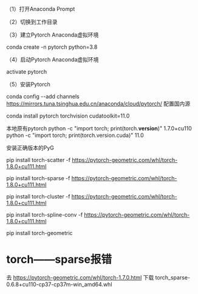 （1）打开Anaconda Prompt



（2）切换到工作目录


（3）建立Pytorch Anaconda虚拟环境

conda create -n pytorch python=3.8 

（4）启动Pytorch Anaconda虚拟环境

activate pytorch

（5）安装Pytorch

conda config --add channels https://mirrors.tuna.tsinghua.edu.cn/anaconda/cloud/pytorch/
配置国内源

conda install pytorch torchvision  cudatoolkit=11.0


本地原有pytorch
python -c "import torch; print(torch.__version__)"
1.7.0+cu110
python -c "import torch; print(torch.version.cuda)"
11.0


安装正确版本的PyG

pip install torch-scatter -f https://pytorch-geometric.com/whl/torch-1.8.0+cu111.html

pip install torch-sparse -f https://pytorch-geometric.com/whl/torch-1.8.0+cu111.html

pip install torch-cluster -f https://pytorch-geometric.com/whl/torch-1.8.0+cu111.html

pip install torch-spline-conv -f https://pytorch-geometric.com/whl/torch-1.8.0+cu111.html

pip install torch-geometric

# torch——sparse报错
去
https://pytorch-geometric.com/whl/torch-1.7.0.html
下载 torch_sparse-0.6.8+cu110-cp37-cp37m-win_amd64.whl
